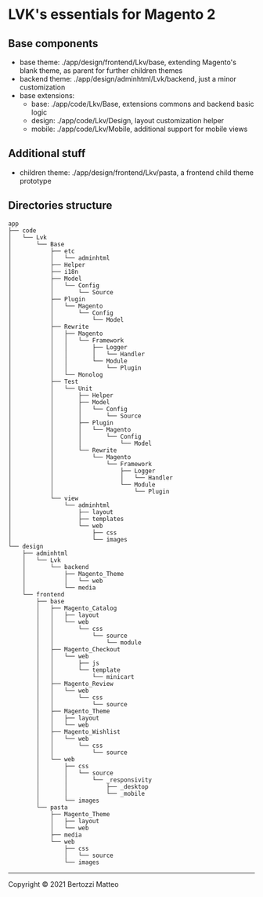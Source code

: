 LVK's essentials for Magento 2
==============================

Base components
---------------

- base theme: ./app/design/frontend/Lkv/base, extending Magento's blank theme, as parent for further children themes
- backend theme: ./app/design/adminhtml/Lvk/backend, just a minor customization
- base extensions:
    - base: ./app/code/Lkv/Base, extensions commons and backend basic logic
    - design: ./app/code/Lkv/Design, layout customization helper
    - mobile: ./app/code/Lkv/Mobile, additional support for mobile views

Additional stuff
----------------

- children theme: ./app/design/frontend/Lkv/pasta, a frontend child theme prototype

Directories structure
---------------------

```
app
├── code
│   └── Lvk
│       └── Base
│           ├── etc
│           │   └── adminhtml
│           ├── Helper
│           ├── i18n
│           ├── Model
│           │   └── Config
│           │       └── Source
│           ├── Plugin
│           │   └── Magento
│           │       └── Config
│           │           └── Model
│           ├── Rewrite
│           │   ├── Magento
│           │   │   └── Framework
│           │   │       ├── Logger
│           │   │       │   └── Handler
│           │   │       └── Module
│           │   │           └── Plugin
│           │   └── Monolog
│           ├── Test
│           │   └── Unit
│           │       ├── Helper
│           │       ├── Model
│           │       │   └── Config
│           │       │       └── Source
│           │       ├── Plugin
│           │       │   └── Magento
│           │       │       └── Config
│           │       │           └── Model
│           │       └── Rewrite
│           │           └── Magento
│           │               └── Framework
│           │                   ├── Logger
│           │                   │   └── Handler
│           │                   └── Module
│           │                       └── Plugin
│           └── view
│               └── adminhtml
│                   ├── layout
│                   ├── templates
│                   └── web
│                       ├── css
│                       └── images
└── design
    ├── adminhtml
    │   └── Lvk
    │       └── backend
    │           ├── Magento_Theme
    │           │   └── web
    │           └── media
    └── frontend
        ├── base
        │   ├── Magento_Catalog
        │   │   ├── layout
        │   │   └── web
        │   │       └── css
        │   │           └── source
        │   │               └── module
        │   ├── Magento_Checkout
        │   │   └── web
        │   │       ├── js
        │   │       └── template
        │   │           └── minicart
        │   ├── Magento_Review
        │   │   └── web
        │   │       └── css
        │   │           └── source
        │   ├── Magento_Theme
        │   │   ├── layout
        │   │   └── web
        │   ├── Magento_Wishlist
        │   │   └── web
        │   │       └── css
        │   │           └── source
        │   └── web
        │       ├── css
        │       │   └── source
        │       │       └── _responsivity
        │       │           ├── _desktop
        │       │           └── _mobile
        │       └── images
        └── pasta
            ├── Magento_Theme
            │   ├── layout
            │   └── web
            ├── media
            └── web
                ├── css
                │   └── source
                └── images
```

---

Copyright © 2021 Bertozzi Matteo
